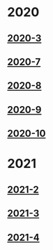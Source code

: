 # 2020

 ## [2020-3](/diary/2020/2020-3.md)
 ## [2020-7](/diary/2020/2020-7.md)  
 ## [2020-8](/diary/2020/2020-8.md)
 ## [2020-9](/diary/2020/2020-9.md)
 ## [2020-10](/diary/2020/2020-10.md)

# 2021   
 
 ## [2021-2](/diary/2021/2021-2.md)
 ## [2021-3](/diary/2021/2021-3.md)
 ## [2021-4](/diary/2021/2021-4.md)